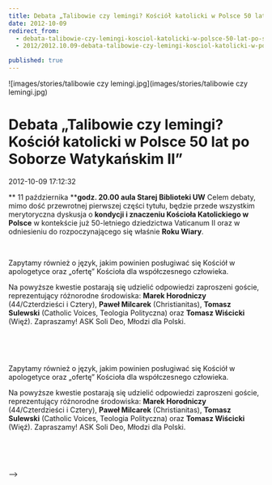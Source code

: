 ```yaml
---
title: Debata „Talibowie czy lemingi? Kościół katolicki w Polsce 50 lat po Soborze Watykańskim II”
date: 2012-10-09
redirect_from: 
  - debata-talibowie-czy-lemingi-kosciol-katolicki-w-polsce-50-lat-po-soborze-watykanskim-ii
  - 2012/2012.10.09-debata-talibowie-czy-lemingi-kosciol-katolicki-w-polsce-50-lat-po-soborze-watykanskim-ii

published: true
---
```



![images/stories/talibowie czy lemingi.jpg](images/stories/talibowie czy lemingi.jpg)

# Debata „Talibowie czy lemingi? Kościół katolicki w Polsce 50 lat po Soborze Watykańskim II”

<time>2012-10-09 17:12:32</time>


**
11 października
****godz. 20.00
aula Starej Biblioteki UW**
Celem debaty, mimo dość               przewrotnej               pierwszej części tytułu, będzie przede wszystkim               merytoryczna dyskusja o               **kondycji i znaczeniu Kościoła Katolickiego w Polsce** w               kontekście już               50-letniego dziedzictwa Vaticanum II oraz w odniesieniu do               rozpoczynającego się               właśnie **Roku Wiary**.
 

<!--{{intro-break}}-->

 

Zapytamy również o język, jakim powinien             posługiwać się Kościół w             apologetyce oraz „ofertę” Kościoła dla współczesnego             człowieka.

Na             powyższe kwestie postarają się udzielić odpowiedzi             zaproszeni goście,             reprezentujący różnorodne środowiska: **Marek Horodniczy** (44/Czterdzieści             i Cztery), **Paweł Milcarek** (Christianitas), **Tomasz               Sulewski** (Catholic Voices, Teologia Polityczna) oraz **Tomasz               Wiścicki** (Więź).
Zapraszamy!
ASK Soli Deo, Młodzi dla Polski.

 
 


<!--CONTENT FROM OLD SERVER (jos before 2013): 
**
11 października
****godz. 20.00
aula Starej Biblioteki UW**


Celem debaty, mimo dość               przewrotnej               pierwszej części tytułu, będzie przede wszystkim               merytoryczna dyskusja o               **kondycji i znaczeniu Kościoła Katolickiego w Polsce** w               kontekście już               50-letniego dziedzictwa Vaticanum II oraz w odniesieniu do               rozpoczynającego się               właśnie **Roku Wiary**.


 


<!--{{intro-break}}-->


 

Zapytamy również o język, jakim powinien             posługiwać się Kościół w             apologetyce oraz „ofertę” Kościoła dla współczesnego             człowieka.

Na             powyższe kwestie postarają się udzielić odpowiedzi             zaproszeni goście,             reprezentujący różnorodne środowiska: **Marek Horodniczy** (44/Czterdzieści             i Cztery), **Paweł Milcarek** (Christianitas), **Tomasz               Sulewski** (Catholic Voices, Teologia Polityczna) oraz **Tomasz               Wiścicki** (Więź).
Zapraszamy!
ASK Soli Deo, Młodzi dla Polski.

 


 

-->

<!--{{json:{"created_date":"2012-10-09 17:12:32","publish_down":"0000-00-00 00:00:00","id":"1124"}}}-->